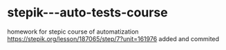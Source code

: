 # stepik---auto-tests-course
homework for stepic course of automatization
https://stepik.org/lesson/187065/step/7?unit=161976
added and commited